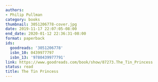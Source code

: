 ```yaml
---
authors:
- Philip Pullman
category: books
thumbnail: 3051206778-cover.jpg
date: 2019-11-17 22:07:05-08:00
end_date: 2020-01-12 22:36:31-08:00
format: paperback
ids:
  goodreads: '3051206778'
  isbn_10: 0439977797
  isbn_13: '9780439977791'
link: https://www.goodreads.com/book/show/87273.The_Tin_Princess
status: read
title: The Tin Princess
---
```

